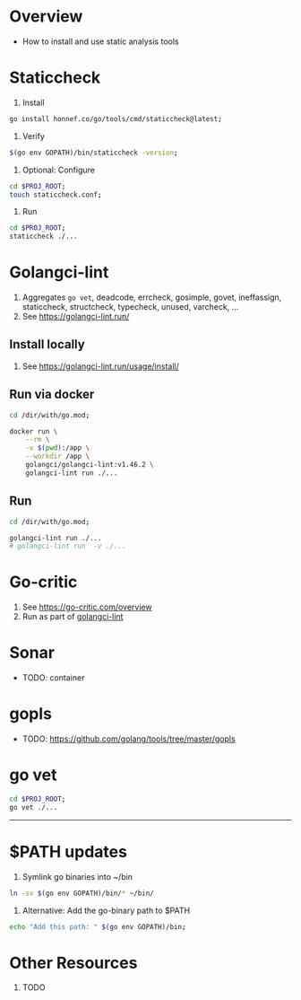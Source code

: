# Overview
- How to install and use static analysis tools


# Staticcheck
1. Install
```sh
go install honnef.co/go/tools/cmd/staticcheck@latest;
```
1. Verify
```sh
$(go env GOPATH)/bin/staticcheck -version;
```
1. Optional: Configure
```sh
cd $PROJ_ROOT;
touch staticcheck.conf;
```
1. Run
```sh
cd $PROJ_ROOT;
staticcheck ./...
```

# Golangci-lint
1. Aggregates `go vet`, deadcode, errcheck, gosimple, govet, ineffassign, staticcheck, structcheck, typecheck, unused, varcheck, ...
1. See https://golangci-lint.run/

## Install locally
1. See https://golangci-lint.run/usage/install/

## Run via docker
```sh
cd /dir/with/go.mod;

docker run \
    --rm \
    -v $(pwd):/app \
    --workdir /app \
    golangci/golangci-lint:v1.46.2 \
    golangci-lint run ./...
```


## Run
```sh
cd /dir/with/go.mod;

golangci-lint run ./...
# golangci-lint run  -v ./...
```


# Go-critic
1. See https://go-critic.com/overview
1. Run as part of [golangci-lint](https://golangci-lint.run/)


# Sonar
- TODO: container


# gopls
- TODO: https://github.com/golang/tools/tree/master/gopls


# go vet
```sh
cd $PROJ_ROOT;
go vet ./...
```


--------
# $PATH updates
1. Symlink go binaries into ~/bin
```sh
ln -sv $(go env GOPATH)/bin/* ~/bin/
```
1. Alternative: Add the go-binary path to $PATH
```sh
echo "Add this path: " $(go env GOPATH)/bin;
```


# Other Resources
1. TODO